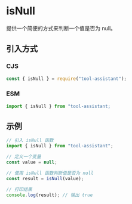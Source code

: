 # isNull

提供一个简便的方式来判断一个值是否为 null。

## 引入方式

### CJS

```javascript
const { isNull } = require("tool-assistant");
```

### ESM

```javascript
import { isNull } from "tool-assistant;
```

## 示例

```javascript
// 引入 isNull 函数
import { isNull } from "tool-assistant";

// 定义一个变量
const value = null;

// 使用 isNull 函数判断值是否为 null
const result = isNull(value);

// 打印结果
console.log(result); // 输出 true
```
